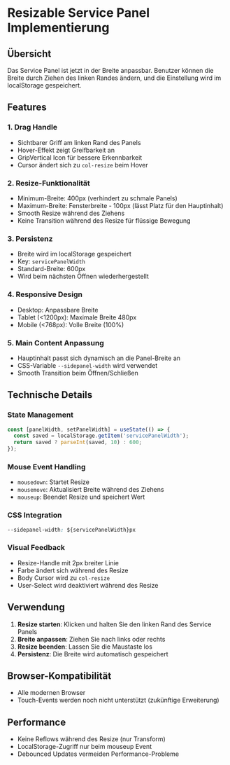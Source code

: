 # Resizable Service Panel Implementierung

## Übersicht
Das Service Panel ist jetzt in der Breite anpassbar. Benutzer können die Breite durch Ziehen des linken Randes ändern, und die Einstellung wird im localStorage gespeichert.

## Features

### 1. Drag Handle
- Sichtbarer Griff am linken Rand des Panels
- Hover-Effekt zeigt Greifbarkeit an
- GripVertical Icon für bessere Erkennbarkeit
- Cursor ändert sich zu `col-resize` beim Hover

### 2. Resize-Funktionalität
- Minimum-Breite: 400px (verhindert zu schmale Panels)
- Maximum-Breite: Fensterbreite - 100px (lässt Platz für den Hauptinhalt)
- Smooth Resize während des Ziehens
- Keine Transition während des Resize für flüssige Bewegung

### 3. Persistenz
- Breite wird im localStorage gespeichert
- Key: `servicePanelWidth`
- Standard-Breite: 600px
- Wird beim nächsten Öffnen wiederhergestellt

### 4. Responsive Design
- Desktop: Anpassbare Breite
- Tablet (<1200px): Maximale Breite 480px
- Mobile (<768px): Volle Breite (100%)

### 5. Main Content Anpassung
- Hauptinhalt passt sich dynamisch an die Panel-Breite an
- CSS-Variable `--sidepanel-width` wird verwendet
- Smooth Transition beim Öffnen/Schließen

## Technische Details

### State Management
```javascript
const [panelWidth, setPanelWidth] = useState(() => {
  const saved = localStorage.getItem('servicePanelWidth');
  return saved ? parseInt(saved, 10) : 600;
});
```

### Mouse Event Handling
- `mousedown`: Startet Resize
- `mousemove`: Aktualisiert Breite während des Ziehens
- `mouseup`: Beendet Resize und speichert Wert

### CSS Integration
```css
--sidepanel-width: ${servicePanelWidth}px
```

### Visual Feedback
- Resize-Handle mit 2px breiter Linie
- Farbe ändert sich während des Resize
- Body Cursor wird zu `col-resize`
- User-Select wird deaktiviert während des Resize

## Verwendung

1. **Resize starten**: Klicken und halten Sie den linken Rand des Service Panels
2. **Breite anpassen**: Ziehen Sie nach links oder rechts
3. **Resize beenden**: Lassen Sie die Maustaste los
4. **Persistenz**: Die Breite wird automatisch gespeichert

## Browser-Kompatibilität
- Alle modernen Browser
- Touch-Events werden noch nicht unterstützt (zukünftige Erweiterung)

## Performance
- Keine Reflows während des Resize (nur Transform)
- LocalStorage-Zugriff nur beim mouseup Event
- Debounced Updates vermeiden Performance-Probleme
